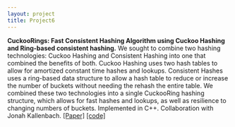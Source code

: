 ```yaml
---
layout: project
title: Project6
---
```

**CuckooRings: Fast Consistent Hashing Algorithm using Cuckoo Hashing and Ring-based consistent hashing.**
	We sought to combine two hashing technologies: Cuckoo Hashing and Consistent Hashing into one that combined the benefits of both. Cuckoo Hashing uses two hash tables to allow for amortized constant time hashes and lookups. Consistent Hashes uses a ring-based data structure to allow a hash table to reduce or increase the number of buckets without needing the rehash the entire table. We combined these two technologies into a single CuckooRing hashing structure, which allows for fast hashes and lookups, as well as resilience to changing numbers of buckets. Implemented in C++. Collaboration with Jonah Kallenbach. [[Paper]](assets/cuckoorings_writeup.pdf) [[code]](https://github.com/jonahkall/CuckooConsistent)